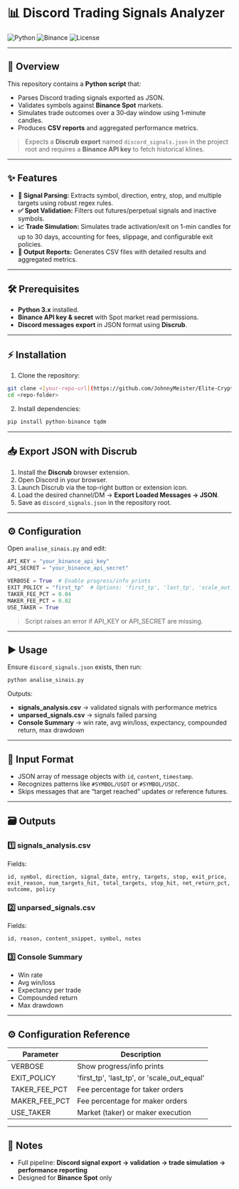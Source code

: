 # 📊 Discord Trading Signals Analyzer

![Python](https://img.shields.io/badge/python-3.x-blue)
![Binance](https://img.shields.io/badge/binance-spot-yellow)
![License](https://img.shields.io/badge/license-MIT-green)

---

## 🚀 Overview

This repository contains a **Python script** that:

* Parses Discord trading signals exported as JSON.
* Validates symbols against **Binance Spot** markets.
* Simulates trade outcomes over a 30‑day window using 1‑minute candles.
* Produces **CSV reports** and aggregated performance metrics.

> Expects a **Discrub export** named `discord_signals.json` in the project root and requires a **Binance API key** to fetch historical klines.

---

## ✨ Features

* **📝 Signal Parsing:** Extracts symbol, direction, entry, stop, and multiple targets using robust regex rules.
* **✅ Spot Validation:** Filters out futures/perpetual signals and inactive symbols.
* **📈 Trade Simulation:** Simulates trade activation/exit on 1-min candles for up to 30 days, accounting for fees, slippage, and configurable exit policies.
* **📂 Output Reports:** Generates CSV files with detailed results and aggregated metrics.

---

## 🛠 Prerequisites

* **Python 3.x** installed.
* **Binance API key & secret** with Spot market read permissions.
* **Discord messages export** in JSON format using **Discrub**.

---

## ⚡ Installation

1. Clone the repository:

```bash
git clone <[your-repo-url](https://github.com/JohnnyMeister/Elite-Crypto-Signals-Perfomance-Analyser.git)>
cd <repo-folder>
```

2. Install dependencies:

```bash
pip install python-binance tqdm
```

---

## 📥 Export JSON with Discrub

1. Install the **Discrub** browser extension.
2. Open Discord in your browser.
3. Launch Discrub via the top-right button or extension icon.
4. Load the desired channel/DM → **Export Loaded Messages → JSON**.
5. Save as `discord_signals.json` in the repository root.

---

## ⚙️ Configuration

Open `analise_sinais.py` and edit:

```python
API_KEY = "your_binance_api_key"
API_SECRET = "your_binance_api_secret"

VERBOSE = True  # Enable progress/info prints
EXIT_POLICY = "first_tp"  # Options: 'first_tp', 'last_tp', 'scale_out_equal'
TAKER_FEE_PCT = 0.04
MAKER_FEE_PCT = 0.02
USE_TAKER = True
```

> Script raises an error if API_KEY or API_SECRET are missing.

---

## ▶️ Usage

Ensure `discord_signals.json` exists, then run:

```bash
python analise_sinais.py
```

Outputs:

* **signals_analysis.csv** → validated signals with performance metrics
* **unparsed_signals.csv** → signals failed parsing
* **Console Summary** → win rate, avg win/loss, expectancy, compounded return, max drawdown

---

## 📄 Input Format

* JSON array of message objects with `id`, `content`, `timestamp`.
* Recognizes patterns like `#SYMBOL/USDT` or `#SYMBOL/USDC`.
* Skips messages that are “target reached” updates or reference futures.

---

## 🗃 Outputs

### 1️⃣ signals_analysis.csv

Fields:

```
id, symbol, direction, signal_date, entry, targets, stop, exit_price,
exit_reason, num_targets_hit, total_targets, stop_hit, net_return_pct,
outcome, policy
```

### 2️⃣ unparsed_signals.csv

Fields:

```
id, reason, content_snippet, symbol, notes
```

### 3️⃣ Console Summary

* Win rate
* Avg win/loss
* Expectancy per trade
* Compounded return
* Max drawdown

---

## ⚙ Configuration Reference

| Parameter     | Description                                 |
| ------------- | ------------------------------------------- |
| VERBOSE       | Show progress/info prints                   |
| EXIT_POLICY   | 'first_tp', 'last_tp', or 'scale_out_equal' |
| TAKER_FEE_PCT | Fee percentage for taker orders             |
| MAKER_FEE_PCT | Fee percentage for maker orders             |
| USE_TAKER     | Market (taker) or maker execution           |

---

## 🔗 Notes

* Full pipeline: **Discord signal export → validation → trade simulation → performance reporting**
* Designed for **Binance Spot** only




